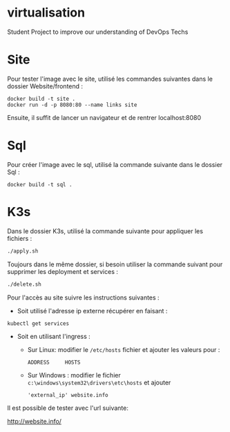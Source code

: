 # virtualisation
Student Project to improve our understanding of DevOps Techs

# Site
Pour tester l'image avec le site, utilisé les commandes suivantes dans le dossier Website/frontend :  
```docker
docker build -t site .
docker run -d -p 8080:80 --name links site
```

Ensuite, il suffit de lancer un navigateur et de rentrer localhost:8080

# Sql
Pour créer l'image avec le sql, utilisé la commande suivante dans le dossier Sql :  
```docker
docker build -t sql .
```

# K3s
Dans le dossier K3s, utilisé la commande suivante pour appliquer les fichiers :
```sh
./apply.sh
```


Toujours dans le même dossier, si besoin utiliser la commande suivant pour supprimer les deployment et services :

```sh
./delete.sh
```

Pour l'accès au site suivre les instructions suivantes :

- Soit utilisé l'adresse ip externe récupérer en faisant :
```
kubectl get services
```

- Soit en utilisant l'ingress :
    - Sur Linux: modifier le `/etc/hosts` fichier et ajouter les valeurs pour : 

        `ADDRESS     HOSTS`

    - Sur Windows : modifier le fichier `c:\windows\system32\drivers\etc\hosts` et ajouter

        ```
        'external_ip' website.info
        ``` 

Il est possible de tester avec l'url suivante: 

http://website.info/